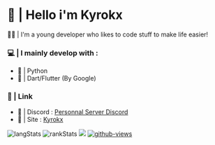 # 👋 | Hello i'm Kyrokx

👨‍💻 | I'm a young developer who likes to code stuff to make life easier!

### 💻 | I mainly develop with :
- 🐍 | Python
- 📱 | Dart/Flutter (By Google)


### 🔗 | Link
-  🍎 | Discord : [Personnal Server Discord](https://discord.gg/H3Aj3x2caw)
-  📑 | Site : [Kyrokx](https://kyrokx.netlify.app/)

![langStats](https://github-readme-stats.vercel.app/api/top-langs/?username=Kyrokx&theme=radical&border_radius=30px)
![rankStats](https://github-readme-stats.vercel.app/api?username=Kyrokx&count_private=true&show_icons=true&theme=onedark&border_radius=30px)
<img src="https://lanyard-profile-readme.vercel.app/api/717668572888825876">
[![github-views](https://komarev.com/ghpvc/?username=sayrix&color=brightgreen)](https://github.com/Kyrokx)
